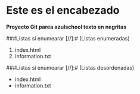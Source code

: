 # Este es el encabezado
**Proyecto Git parea azulschool texto en negritas**



###Listas si enumearar
[//]:# (Listas enumeradas)
1. index.html
2. information.txt



###Listas si enumearar
[//]:# (Listas desordenadas)
* index.html
* information.txt